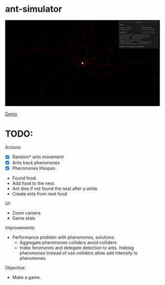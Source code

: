 # ant-simulator

![Screenshot](docs/screenshot.png "Screenshot")

[Demo](https://ceritium.github.io/ant-simulator/)


# TODO:

Actions:

- [x] Random* ants movement
- [x] Ants track pheromones
- [x] Pheromones lifespan.
- Found food.
- Add food to the nest.
- Ant dies if not found the nest after a while.
- Create ants from nest food

UI:

- Zoom camera
- Game stats

Improvements:

- Performance problem with pheromones, solutions: 
  - Aggregate pheromones colliders avoid colliders
  - Index feromones and delegate detection to ants. Indexig pheromones instead of use colliders allow add intensity to pheromones.
  
Objective:

- Make a game.
